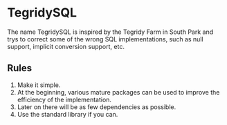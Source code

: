 # TegridySQL
The name TegridySQL is inspired by the Tegridy Farm in South Park and trys to correct some of the wrong SQL implementations, such as null support, implicit conversion support, etc.

## Rules

1. Make it simple.
1. At the beginning, various mature packages can be used to improve the efficiency of the implementation.
1. Later on there will be as few dependencies as possible.
1. Use the standard library if you can.
